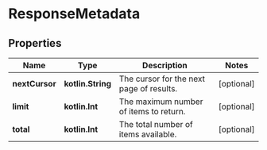 
# ResponseMetadata

## Properties
| Name | Type | Description | Notes |
| ------------ | ------------- | ------------- | ------------- |
| **nextCursor** | **kotlin.String** | The cursor for the next page of results. |  [optional] |
| **limit** | **kotlin.Int** | The maximum number of items to return. |  [optional] |
| **total** | **kotlin.Int** | The total number of items available. |  [optional] |



